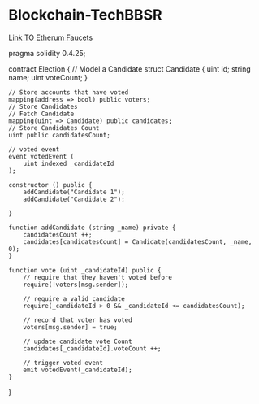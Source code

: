 # Blockchain-TechBBSR
[Link TO Etherum Faucets](https://faucet.ropsten.be/)

pragma solidity 0.4.25;

contract Election {
    // Model a Candidate
    struct Candidate {
        uint id;
        string name;
        uint voteCount;
    }

    // Store accounts that have voted
    mapping(address => bool) public voters;
    // Store Candidates
    // Fetch Candidate
    mapping(uint => Candidate) public candidates;
    // Store Candidates Count
    uint public candidatesCount;

    // voted event
    event votedEvent (
        uint indexed _candidateId
    );

    constructor () public {
        addCandidate("Candidate 1");
        addCandidate("Candidate 2");

    }

    function addCandidate (string _name) private {
        candidatesCount ++;
        candidates[candidatesCount] = Candidate(candidatesCount, _name, 0);
    }

    function vote (uint _candidateId) public {
        // require that they haven't voted before
        require(!voters[msg.sender]);

        // require a valid candidate
        require(_candidateId > 0 && _candidateId <= candidatesCount);

        // record that voter has voted
        voters[msg.sender] = true;

        // update candidate vote Count
        candidates[_candidateId].voteCount ++;

        // trigger voted event
        emit votedEvent(_candidateId);
    }
}
